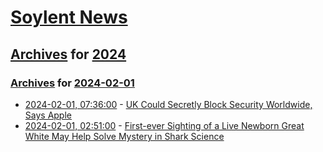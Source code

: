 # [Soylent News](../../../README.md)

## [Archives](../../index.md) for [2024](../index.md)

### [Archives](../../index.md) for [2024-02-01](index.md)

* [2024-02-01, 07:36:00](https://soylentnews.org/article.pl?sid=24/01/31/1434212&from=rss) - [UK Could Secretly Block Security Worldwide, Says Apple](https://soylentnews.org/article.pl?sid=24/01/31/1434212&from=rss)
* [2024-02-01, 02:51:00](https://soylentnews.org/article.pl?sid=24/01/30/0025228&from=rss) - [First-ever Sighting of a Live Newborn Great White May Help Solve Mystery in Shark Science](https://soylentnews.org/article.pl?sid=24/01/30/0025228&from=rss)
